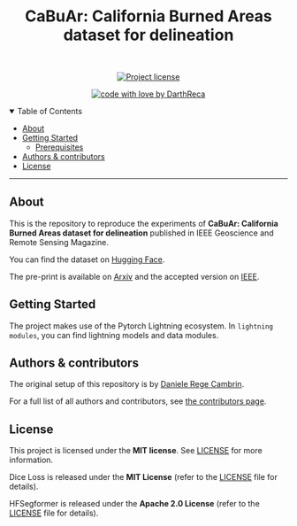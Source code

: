 <h1 align="center">
  CaBuAr: California Burned Areas dataset for delineation
</h1>

<div align="center">
<br />

[![Project license](https://img.shields.io/github/license/DarthReca/CaBuAr.svg?style=flat-square)](LICENSE)

[![code with love by DarthReca](https://img.shields.io/badge/%3C%2F%3E%20with%20%E2%99%A5%20by-DarthReca-ff1414.svg?style=flat-square)](https://github.com/DarthReca)

</div>

<details open="open">
<summary>Table of Contents</summary>

- [About](#about)
- [Getting Started](#getting-started)
  - [Prerequisites](#prerequisites)
- [Authors & contributors](#authors--contributors)
- [License](#license)
</details>

---

## About

This is the repository to reproduce the experiments of **CaBuAr: California Burned Areas dataset for delineation** published in IEEE Geoscience and Remote Sensing Magazine. 

You can find the dataset on [Hugging Face](https://huggingface.co/datasets/DarthReca/california_burned_areas).

The pre-print is available on [Arxiv](https://arxiv.org/abs/2401.11519) and the accepted version on [IEEE](https://ieeexplore.ieee.org/document/10261881/).

## Getting Started

The project makes use of the Pytorch Lightning ecosystem. In `lightning modules`, you can find lightning models and data modules.

## Authors & contributors

The original setup of this repository is by [Daniele Rege Cambrin](https://github.com/DarthReca).

For a full list of all authors and contributors, see [the contributors page](https://github.com/DarthReca/CaBuAr/contributors).

## License

This project is licensed under the **MIT license**. See [LICENSE](LICENSE) for more information.

Dice Loss is released under the **MIT License** (refer to the [LICENSE](licenses/DICE) file for details).

HFSegformer is released under the **Apache 2.0 License** (refer to the [LICENSE](licenses/HF_LICENSE) file for details).


